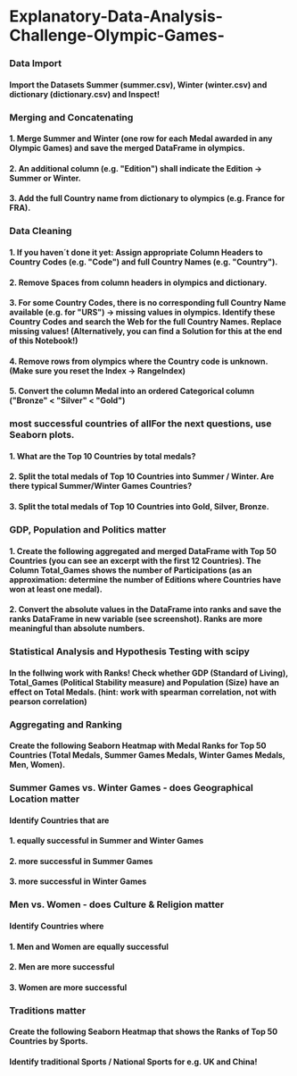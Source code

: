 # Explanatory-Data-Analysis-Challenge-Olympic-Games-

### Data Import

#### Import the Datasets Summer (summer.csv), Winter (winter.csv) and dictionary (dictionary.csv) and Inspect!

### Merging and Concatenating

#### 1.	Merge Summer and Winter (one row for each Medal awarded in any Olympic Games) and save the merged DataFrame in olympics.

#### 2.	An additional column (e.g. "Edition") shall indicate the Edition -> Summer or Winter.

#### 3.	Add the full Country name from dictionary to olympics (e.g. France for FRA).

### Data Cleaning

#### 1.	If you haven´t done it yet: Assign appropriate Column Headers to Country Codes (e.g. "Code") and full Country Names (e.g. "Country").

#### 2.	Remove Spaces from column headers in olympics and dictionary.

#### 3.	For some Country Codes, there is no corresponding full Country Name available (e.g. for "URS") -> missing values in olympics. Identify these Country Codes and search the Web for the full Country Names. Replace missing values! (Alternatively, you can find a Solution for this at the end of this Notebook!)

#### 4.	Remove rows from olympics where the Country code is unknown. (Make sure you reset the Index -> RangeIndex)

#### 5.	Convert the column Medal into an ordered Categorical column ("Bronze" < "Silver" < "Gold")

### most successful countries of allFor the next questions, use Seaborn plots.

#### 1.	What are the Top 10 Countries by total medals?

#### 2.	Split the total medals of Top 10 Countries into Summer / Winter. Are there typical Summer/Winter Games Countries?

#### 3.	Split the total medals of Top 10 Countries into Gold, Silver, Bronze.

 ### GDP, Population and Politics matter
 
#### 1.	Create the following aggregated and merged DataFrame with Top 50 Countries (you can see an excerpt with the first 12 Countries). The Column Total_Games shows the number of Participations (as an approximation: determine the number of Editions where Countries have won at least one medal).

#### 2.	Convert the absolute values in the DataFrame into ranks and save the ranks DataFrame in new variable (see screenshot). Ranks are more meaningful than absolute numbers.

### Statistical Analysis and Hypothesis Testing with scipy

#### In the follwing work with Ranks! Check whether GDP (Standard of Living), Total_Games (Political Stability measure) and Population (Size) have an effect on Total Medals. (hint: work with spearman correlation, not with pearson correlation)

### Aggregating and Ranking

#### Create the following Seaborn Heatmap with Medal Ranks for Top 50 Countries (Total Medals, Summer Games Medals, Winter Games Medals, Men, Women).

### Summer Games vs. Winter Games - does Geographical Location matter

#### Identify Countries that are

#### 1.	equally successful in Summer and Winter Games

#### 2.	more successful in Summer Games

#### 3.	more successful in Winter Games

### Men vs. Women - does Culture & Religion matter

#### Identify Countries where

#### 1.	Men and Women are equally successful

#### 2.	Men are more successful

#### 3.	Women are more successful

### Traditions matter

#### Create the following Seaborn Heatmap that shows the Ranks of Top 50 Countries by Sports.

#### Identify traditional Sports / National Sports for e.g. UK and China!
